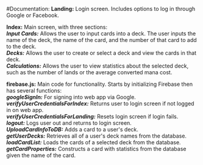 #Documentation:
**Landing:** Login screen. Includes options to log in through Google or Facebook.

**Index:** Main screen, with three sections:<br />
***Input Cards:*** Allows the user to input cards into a deck. The user inputs the name of the deck,
the name of the card, and the number of that card to add to the deck.<br />
***Decks:*** Allows the user to create or select a deck and view the cards in that deck.<br />
***Calculations:*** Allows the user to view statistics about the selected deck,
such as the number of lands or the average converted mana cost.

**firebase.js:** Main code for functionality. Starts by initializing Firebase then has several functions:<br />
***googleSignIn:*** For signing into web app via Google.<br />
***verifyUserCredentialsForIndex:*** Returns user to login screen if not logged in on web app.<br />
***verifyUserCredentialsForLanding:*** Resets login screen if login fails.<br />
***logout:*** Logs user out and returns to login screen.<br />
***UploadCardInfoToDB:*** Adds a card to a user's deck.<br />
***getUserDecks:*** Retrieves all of a user's deck names from the database.<br />
***loadCardList:*** Loads the cards of a selected deck from the database.<br />
***getCardProperties:*** Constructs a card with statistics from the database given the name of the card.
